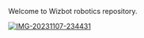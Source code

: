 Welcome to Wizbot robotics repository.

<a href="https://ibb.co/D17XjyD"><img src="https://i.ibb.co/4Fjy0GZ/IMG-20231107-234431.jpg" alt="IMG-20231107-234431" border="0"></a>
